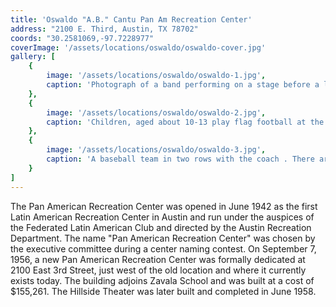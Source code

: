 ```yaml
---
title: 'Oswaldo "A.B." Cantu Pan Am Recreation Center'
address: "2100 E. Third, Austin, TX 78702"
coords: "30.2581069,-97.7228977"
coverImage: '/assets/locations/oswaldo/oswaldo-cover.jpg'
gallery: [
    {
        image: '/assets/locations/oswaldo/oswaldo-1.jpg',
        caption: 'Photograph of a band performing on a stage before a large audience seated on the lawn at the Pan American Recreation Center Hillside Program.'
    },
    {
        image: '/assets/locations/oswaldo/oswaldo-2.jpg',
        caption: 'Children, aged about 10-13 play flag football at the Pan Am Recreation Center. A few boys have jerseys that say "Pan Am Aces" on the front; the rest play in plain clothes.'
    },
    {
        image: '/assets/locations/oswaldo/oswaldo-3.jpg',
        caption: 'A baseball team in two rows with the coach . There are two bats a glove and a ball on the ground in front of them and they are outside at the Pan-American Recreation Center.'
    }
]
---
```


The Pan American Recreation Center was opened in June 1942 as the first Latin American Recreation Center in Austin and run under the auspices of the Federated Latin American Club and directed by the Austin Recreation Department. The name "Pan American Recreation Center" was chosen by the executive committee during a center naming contest. On September 7, 1956, a new Pan American Recreation Center was formally dedicated at 2100 East 3rd Street, just west of the old location and where it currently exists today. The building adjoins Zavala School and was built at a cost of $155,261. The Hillside Theater was later built and completed in June 1958.
